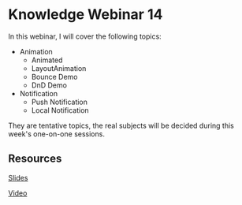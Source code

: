 # Knowledge Webinar 14

In this webinar, I will cover the following topics:

-   Animation
    -   Animated
    -   LayoutAnimation
    -   Bounce Demo
    -   DnD Demo
-   Notification
    -   Push Notification
    -   Local Notification

They are tentative topics, the real subjects will be decided during this week's one-on-one sessions.

## Resources

[Slides](https://tianyuanc.github.io/knowledge-652-14/#0)

[Video](https://tianyuanc.github.io/knowledge-652-14/#10)
